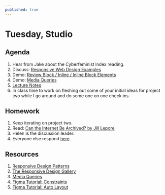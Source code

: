 ```yaml
---
published: true
---
```

# Tuesday, Studio
## Agenda

1. Hear from Jake about the Cyberfeminist Index reading.
2. Discuss: [Responsive Web Design Examples](https://docs.google.com/document/d/1J4_RDDV_ILfOi8vaduX_Wx6Ak2ZNK8OJZ5xq4JE1iwo/edit?usp=sharing)
3. Demo: [Review Block / Inline / Inline Block Elements](https://glitch.com/edit/#!/inline-blocks)
4. Demo: [Media Queries](https://glitch.com/edit/#!/responsive-reproduction)
5. [Lecture Notes](https://www.figma.com/proto/aCBJfR840l1t2806Q68oVz/Responsive-Design?node-id=1%3A56&scaling=contain&page-id=0%3A1)
6. In class time to work on fleshing out some of your initial ideas for project two while I go around and do some one on one check ins. 

## Homework
1. Keep iterating on project two. 
2.  Read: [Can the Internet Be Archived? by Jill Lepore](https://www.newyorker.com/magazine/2015/01/26/cobweb)
3. Helen is the discussion leader.
4. Everyone else respond [here](https://docs.google.com/document/d/1pv5p2erPfjhSk7HzhXJtdSpO1effd9uR-X4lSVwFSS8/edit?usp=sharing).

## Resources
1. [Responsive Design Patterns](http://bradfrost.github.io/this-is-responsive/patterns.html)
2. [The Responsive Design Gallery](https://the-responsive.com/)
3. [Media Queries](https://mediaqueri.es/)
4. [Figma Tutorial: Constraints](https://mediaqueri.es/)
5. [Figma Tutorial: Auto Layout](https://www.youtube.com/watch?v=TyaGpGDFczw)


<!-- # Thursday, Studio
## Agenda
## Homework -->
